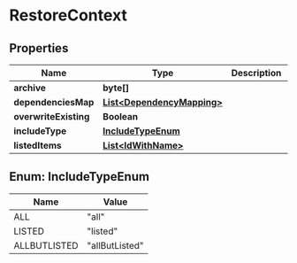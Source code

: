 
# RestoreContext

## Properties
Name | Type | Description | Notes
------------ | ------------- | ------------- | -------------
**archive** | **byte[]** |  |  [optional]
**dependenciesMap** | [**List&lt;DependencyMapping&gt;**](DependencyMapping.md) |  |  [optional]
**overwriteExisting** | **Boolean** |  |  [optional]
**includeType** | [**IncludeTypeEnum**](#IncludeTypeEnum) |  |  [optional]
**listedItems** | [**List&lt;IdWithName&gt;**](IdWithName.md) |  |  [optional]


<a name="IncludeTypeEnum"></a>
## Enum: IncludeTypeEnum
Name | Value
---- | -----
ALL | &quot;all&quot;
LISTED | &quot;listed&quot;
ALLBUTLISTED | &quot;allButListed&quot;



